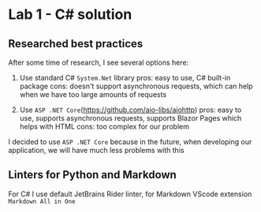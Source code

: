 # Lab 1 - C# solution

## Researched best practices
After some time of research, I see several options here:
1. Use standard C# `System.Net` library
pros: easy to use, C# built-in package
cons: doesn't support asynchronous requests, which can help when we have too large amounts of requests

2. Use `ASP .NET Core`(https://github.com/aio-libs/aiohttp)
pros: easy to use, supports asynchronous requests, supports Blazor Pages which helps with HTML
cons: too complex for our problem

I decided to use `ASP .NET Core` because in the future, when developing our application, we will have much less problems with this

## Linters for Python and Markdown
For C# I use default JetBrains Rider linter, for Markdown VScode extension `Markdown All in One`